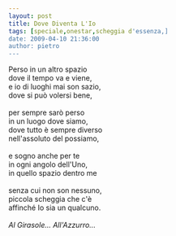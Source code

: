 ```yaml
---
layout: post
title: Dove Diventa L'Io
tags: [speciale,onestar,scheggia d'essenza,]
date: 2009-04-10 21:36:00
author: pietro
---
```

Perso in un altro spazio<br/>dove il tempo va e viene,<br/>e io di luoghi mai son sazio,<br/>dove si può volersi bene,<br/><br/>per sempre sarò perso<br/>in un luogo dove siamo,<br/>dove tutto è sempre diverso<br/>nell'assoluto del possiamo,<br/><br/>e sogno anche per te<br/>in ogni angolo dell'Uno,<br/>in quello spazio dentro me<br/><br/>senza cui non son nessuno,<br/>piccola scheggia<span style="font-style: italic"> </span><span><span>che c'è<br/>affinché Io sia un qualcuno.</span></span><span style="font-style: italic"></span><br/><br/><span style="font-style: italic">Al Girasole... All'Azzurro...</span>
